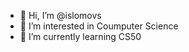 - 👋 Hi, I’m @islomovs
- 👀 I’m interested in Coumputer Science
- 🌱 I’m currently learning CS50


<!---
islomovs/islomovs is a ✨ special ✨ repository because its `README.md` (this file) appears on your GitHub profile.
You can click the Preview link to take a look at your changes.
--->
